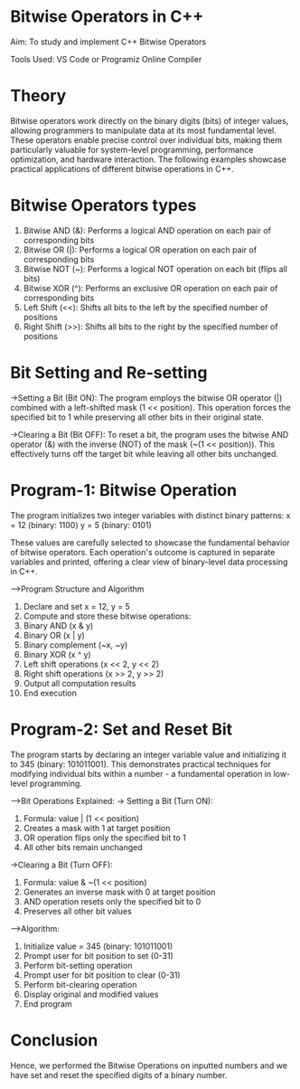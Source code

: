 # Bitwise Operators in C++
Aim: To study and implement C++ Bitwise Operators

Tools Used: VS Code or Programiz Online Compiler

# Theory
Bitwise operators work directly on the binary digits (bits) of integer values, allowing programmers to manipulate data at its most fundamental level. These operators enable precise control over individual bits, making them particularly valuable for system-level programming, performance optimization, and hardware interaction. The following examples showcase practical applications of different bitwise operations in C++.

# Bitwise Operators types
1. Bitwise AND (&): Performs a logical AND operation on each pair of corresponding bits
2. Bitwise OR (|): Performs a logical OR operation on each pair of corresponding bits
3. Bitwise NOT (~): Performs a logical NOT operation on each bit (flips all bits)
4. Bitwise XOR (^): Performs an exclusive OR operation on each pair of corresponding bits
5. Left Shift (<<): Shifts all bits to the left by the specified number of positions
6. Right Shift (>>): Shifts all bits to the right by the specified number of positions

# Bit Setting and Re-setting
->Setting a Bit (Bit ON):
The program employs the bitwise OR operator (|) combined with a left-shifted mask (1 << position). This operation forces the specified bit to 1 while preserving all other bits in their original state.

->Clearing a Bit (Bit OFF):
To reset a bit, the program uses the bitwise AND operator (&) with the inverse (NOT) of the mask (~(1 << position)). This effectively turns off the target bit while leaving all other bits unchanged.

# Program-1: Bitwise Operation
The program initializes two integer variables with distinct binary patterns:
      x = 12 (binary: 1100)
      y = 5 (binary: 0101)

These values are carefully selected to showcase the fundamental behavior of bitwise operators. Each operation's outcome is captured in separate variables and printed, offering a clear view of binary-level data processing in C++.

-->Program Structure and Algorithm

1. Declare and set x = 12, y = 5
2. Compute and store these bitwise operations:
3. Binary AND (x & y)
4. Binary OR (x | y)
5. Binary complement (~x, ~y)
6. Binary XOR (x ^ y)
7. Left shift operations (x << 2, y << 2)
8. Right shift operations (x >> 2, y >> 2)
9. Output all computation results
10. End execution


# Program-2: Set and Reset Bit
The program starts by declaring an integer variable value and initializing it to 345 (binary: 101011001). This demonstrates practical techniques for modifying individual bits within a number - a fundamental operation in low-level programming.

-->Bit Operations Explained:
-> Setting a Bit (Turn ON):
1. Formula: value | (1 << position)
2. Creates a mask with 1 at target position
3. OR operation flips only the specified bit to 1
4. All other bits remain unchanged

->Clearing a Bit (Turn OFF):
1. Formula: value & ~(1 << position)
2. Generates an inverse mask with 0 at target position
3. AND operation resets only the specified bit to 0
4. Preserves all other bit values

-->Algorithm:
1. Initialize value = 345 (binary: 101011001)
2. Prompt user for bit position to set (0-31)
3. Perform bit-setting operation
4. Prompt user for bit position to clear (0-31)
5. Perform bit-clearing operation
6. Display original and modified values
7. End program


# Conclusion
Hence, we performed the Bitwise Operations on inputted numbers and we have set and reset the specified digits of a binary number. 

